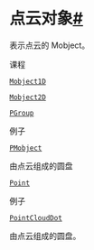 # 点云对象[#](#module-manim.mobject.types.point_cloud_mobject "此标题的固定链接")

表示点云的 Mobject。

课程

[`Mobject1D`](manim.mobject.types.point_cloud_mobject.Mobject1D.html#manim.mobject.types.point_cloud_mobject.Mobject1D "manim.mobject.types.point_cloud_mobject.Mobject1D")

[`Mobject2D`](manim.mobject.types.point_cloud_mobject.Mobject2D.html#manim.mobject.types.point_cloud_mobject.Mobject2D "manim.mobject.types.point_cloud_mobject.Mobject2D")

[`PGroup`](manim.mobject.types.point_cloud_mobject.PGroup.html#manim.mobject.types.point_cloud_mobject.PGroup "manim.mobject.types.point_cloud_mobject.PGroup")

例子

[`PMobject`](manim.mobject.types.point_cloud_mobject.PMobject.html#manim.mobject.types.point_cloud_mobject.PMobject "manim.mobject.types.point_cloud_mobject.PMobject")

由点云组成的圆盘

[`Point`](manim.mobject.types.point_cloud_mobject.Point.html#manim.mobject.types.point_cloud_mobject.Point "manim.mobject.types.point_cloud_mobject.Point")

例子

[`PointCloudDot`](manim.mobject.types.point_cloud_mobject.PointCloudDot.html#manim.mobject.types.point_cloud_mobject.PointCloudDot "manim.mobject.types.point_cloud_mobject.PointCloudDot")

由点云组成的圆盘。
